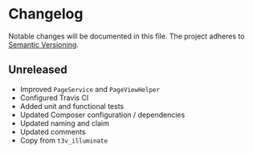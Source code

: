Changelog
=========

Notable changes will be documented in this file. The project adheres to [Semantic Versioning].

Unreleased
----------

* Improved `PageService` and `PageViewHelper`
* Configured Travis CI
* Added unit and functional tests
* Updated Composer configuration / dependencies
* Updated naming and claim
* Updated comments
* Copy from `t3v_illuminate`

[Semantic Versioning]: http://semver.org "Semantic Versioning"